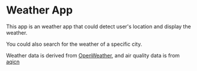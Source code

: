# Weather App

This app is an weather app that could detect user's location and display the weather.

You could also search for the weather of a specific city.

Weather data is derived from [OpenWeather](https://openweathermap.org/api), and air quality data is from [aqicn](https://aqicn.org/)
